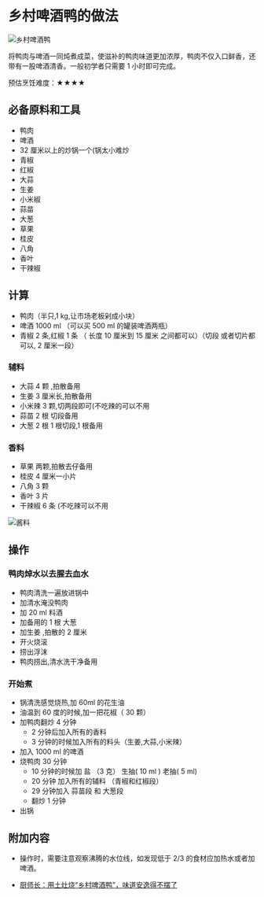 # 乡村啤酒鸭的做法

![乡村啤酒鸭](https://jphuang-image.oss-cn-beijing.aliyuncs.com/beer/duck/%E6%88%90%E5%93%812.jpg)

将鸭肉与啤酒一同炖煮成菜，使滋补的鸭肉味道更加浓厚，鸭肉不仅入口鲜香，还带有一股啤酒清香。一般初学者只需要 1 小时即可完成。

预估烹饪难度：★★★★

## 必备原料和工具

- 鸭肉
- 啤酒
- 32 厘米以上的炒锅一个(锅太小难炒
- 青椒
- 红椒
- 大蒜
- 生姜
- 小米椒
- 蒜苗
- 大葱
- 草果
- 桂皮
- 八角
- 香叶
- 干辣椒

## 计算

- 鸭肉（半只,1 kg,让市场老板剁成小块）
- 啤酒 1000 ml （可以买 500 ml 的罐装啤酒两瓶）
- 青椒 2 条,红椒 1 条 （ 长度 10 厘米到 15 厘米 之间都可以）（切段 或者切片都可以, 2 厘米一段）

### 辅料

- 大蒜 4 颗 ,拍散备用
- 生姜 3 厘米长,拍散备用
- 小米辣 3 颗,切两段即可(不吃辣的可以不用
- 蒜苗 2 根 切段备用
- 大葱 2 根  1 根切段,1 根备用

### 香料

- 草果 两颗,拍散去仔备用
- 桂皮 4 厘米一小片
- 八角 3 颗
- 香叶 3 片
- 干辣椒 6 条 (不吃辣可以不用

![酱料](https://jphuang-image.oss-cn-beijing.aliyuncs.com/beer/duck/%E5%A4%87%E6%96%99.jpg)

## 操作

### 鸭肉焯水以去腥去血水

- 鸭肉清洗一遍放进锅中
- 加清水淹没鸭肉
- 加 20 ml 料酒
- 加备用的 1 根 大葱
- 加生姜 ,拍散的 2 厘米
- 开火烧滚
- 捞出浮沫
- 鸭肉捞出,清水洗干净备用

### 开始煮

- 锅清洗感觉烧热,加 60ml 的花生油
- 油温到 60 度的时候,加一把花椒（ 30 颗）
- 加鸭肉翻炒 4 分钟
  - 2 分钟后加入所有的香料
  - 3 分钟的时候加入所有的料头（生姜,大蒜,小米辣）
- 加入 1000 ml 的啤酒
- 烧鸭肉 30 分钟
  - 10 分钟的时候加 盐 （3 克） 生抽( 10 ml ) 老抽( 5 ml)
  - 20 分钟 加入所有的辅料 （青椒和红椒段）
  - 29 分钟加入 蒜苗段 和 大葱段
  - 翻炒 1 分钟
- 出锅

## 附加内容

- 操作时，需要注意观察沸腾的水位线，如发现低于 2/3 的食材应加热水或者加啤酒。

- [厨师长：用土灶烧“乡村啤酒鸭”，味道安逸得不摆了](https://www.bilibili.com/video/BV1R4411u7po?spm_id_from=333.999.0.0)


